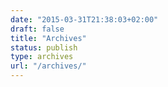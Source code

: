 ```yaml
---
date: "2015-03-31T21:38:03+02:00"
draft: false
title: "Archives"
status: publish
type: archives
url: "/archives/"
---
```

